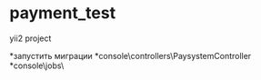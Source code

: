# payment_test
yii2 project

*запустить миграции 
*console\controllers\PaysystemController
*console\jobs\
